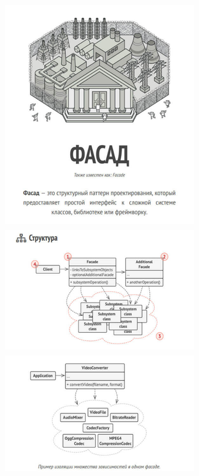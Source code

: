 ![facade.jpg](facade.jpg)

![facade-structure.jpg](facade-structure.jpg)

![facade-example.jpg](facade-example.jpg)